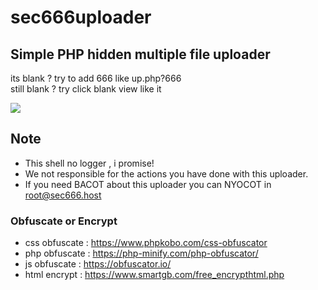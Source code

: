 # sec666uploader

## Simple PHP hidden multiple file uploader

its blank ? try to add 666 like up.php?666<br>
still blank ? try click blank view like it<br>

![](https://github.com/secghost/sec666uploader/blob/main/666.gif)

## Note

- This shell no logger , i promise!
- We not responsible for the actions you have done with this uploader.
- If you need BACOT about this uploader you can NYOCOT in root@sec666.host

### Obfuscate or Encrypt
- css obfuscate : https://www.phpkobo.com/css-obfuscator
- php obfuscate : https://php-minify.com/php-obfuscator/
- js obfuscate : https://obfuscator.io/
- html encrypt : https://www.smartgb.com/free_encrypthtml.php
